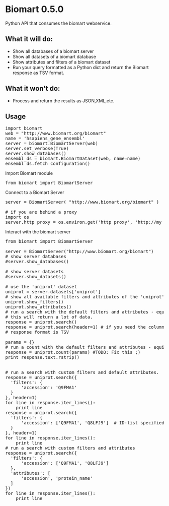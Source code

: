 Biomart 0.5.0
=============

Python API that consumes the biomart webservice.

What it will do:
----------------

* Show all databases of a biomart server
* Show all datasets of a biomart database
* Show attributes and filters of a biomart dataset
* Run your query formatted as a Python dict and return the Biomart response as TSV format.

What it won't do:
-----------------

* Process and return the results as JSON,XML,etc.

Usage
-----
<pre>
import biomart
web = "http://www.biomart.org/biomart"
name = 'hsapiens_gene_ensembl'
server = biomart.BiomartServer(web)
server.set_verbose(True)
server.show_databases()
ensembl_ds = biomart.BiomartDataset(web, name=name)
ensembl_ds.fetch_configuration()
</pre>
Import Biomart module
<pre>
from biomart import BiomartServer
</pre>
Connect to a Biomart Server
<pre>
server = BiomartServer( "http://www.biomart.org/biomart" )

# if you are behind a proxy
import os
server.http_proxy = os.environ.get('http_proxy', 'http://my_http_proxy.org')
</pre>

Interact with the biomart server
<pre>
from biomart import BiomartServer

server = BiomartServer("http://www.biomart.org/biomart")
# show server databases
#server.show_databases()

# show server datasets
#server.show_datasets()

# use the 'uniprot' dataset
uniprot = server.datasets['uniprot']
# show all available filters and attributes of the 'uniprot' dataset
uniprot.show_filters()
uniprot.show_attributes()
# run a search with the default filters and attributes - equivalent to hitting "Results" on the web interface.
# this will return a lot of data.
response = uniprot.search()
response = uniprot.search(header=1) # if you need the columns header
# response format is TSV

params = {}
# run a count with the default filters and attributes - equivalent to hitting "Count" on the web interface
response = uniprot.count(params) #TODO: Fix this ;)
print response.text.rstrip()


# run a search with custom filters and default attributes.
response = uniprot.search({
  'filters': {
      'accession': 'Q9FMA1'
  }
}, header=1)
for line in response.iter_lines():
    print line
response = uniprot.search({
  'filters': {
      'accession': ['Q9FMA1', 'Q8LFJ9']  # ID-list specified accessions
  }
}, header=1)
for line in response.iter_lines():
    print line
# run a search with custom filters and attributes
response = uniprot.search({
  'filters': {
      'accession': ['Q9FMA1', 'Q8LFJ9']
  },
  'attributes': [
      'accession', 'protein_name'
  ]
})
for line in response.iter_lines():
    print line
</pre>
